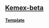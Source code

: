 ## [Kemex-beta](https://kemex.netlify.app/)


#### [Template](http://preview.themeforest.net/item/conrix-construction-company-elementor-template-kit/full_screen_preview/44958968?_ga=2.102772035.276248002.1683729682-1206705542.1680805161)
